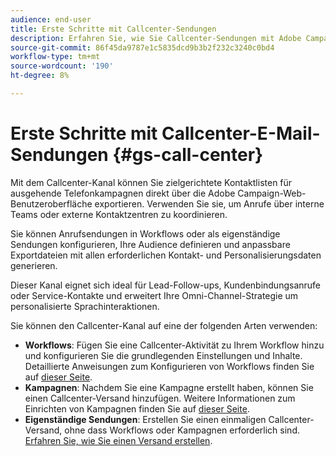 ```yaml
---
audience: end-user
title: Erste Schritte mit Callcenter-Sendungen
description: Erfahren Sie, wie Sie Callcenter-Sendungen mit Adobe Campaign Web erstellen und senden
source-git-commit: 86f45da9787e1c5835dcd9b3b2f232c3240c0bd4
workflow-type: tm+mt
source-wordcount: '190'
ht-degree: 8%

---
```



# Erste Schritte mit Callcenter-E-Mail-Sendungen {#gs-call-center}

Mit dem Callcenter-Kanal können Sie zielgerichtete Kontaktlisten für ausgehende Telefonkampagnen direkt über die Adobe Campaign-Web-Benutzeroberfläche exportieren. Verwenden Sie sie, um Anrufe über interne Teams oder externe Kontaktzentren zu koordinieren.

Sie können Anrufsendungen in Workflows oder als eigenständige Sendungen konfigurieren, Ihre Audience definieren und anpassbare Exportdateien mit allen erforderlichen Kontakt- und Personalisierungsdaten generieren.

Dieser Kanal eignet sich ideal für Lead-Follow-ups, Kundenbindungsanrufe oder Service-Kontakte und erweitert Ihre Omni-Channel-Strategie um personalisierte Sprachinteraktionen.

Sie können den Callcenter-Kanal auf eine der folgenden Arten verwenden:

* **Workflows**: Fügen Sie eine Callcenter-Aktivität zu Ihrem Workflow hinzu und konfigurieren Sie die grundlegenden Einstellungen und Inhalte. Detaillierte Anweisungen zum Konfigurieren von Workflows finden Sie auf [dieser Seite](../workflows/gs-workflow-creation.md).
* **Kampagnen**: Nachdem Sie eine Kampagne erstellt haben, können Sie einen Callcenter-Versand hinzufügen. Weitere Informationen zum Einrichten von Kampagnen finden Sie auf [dieser Seite](../campaigns/gs-campaigns.md).
* **Eigenständige Sendungen**: Erstellen Sie einen einmaligen Callcenter-Versand, ohne dass Workflows oder Kampagnen erforderlich sind. [Erfahren Sie, wie Sie einen Versand erstellen](../msg/gs-deliveries.md).

<!--
<table style="table-layout:fixed"><tr style="border: 0;">
<td>
<a href="create-push.md">
<img alt="Create a push delivery" src="assets/do-not-localize/push_create.jpeg">
</a>
<div><a href="create-push.md"><strong>Create a push delivery</strong>
</div>
<p>
</td>
<td>
<a href="content-push.md">
<img alt="Design a push delivery" src="assets/do-not-localize/push_design.jpeg">
</a>
<div>
<a href="content-push.md"><strong>Design a push delivery<strong></strong></a>
</div>
<p></td>
<td>
<a href="send-push.md">
<img alt="Send a push delivery" src="assets/do-not-localize/push_send.jpeg">
</a>
<div>
<a href="send-push.md"><strong>Send a push delivery</strong></a>
</div>
<p>
</td>
<td>
<a href="send-push.md">
<img alt="Push delivery report" src="assets/do-not-localize/push_report.jpeg">
</a>
<div>
<a href="send-push.md"><strong>Push delivery report</strong></a>
</div>
<p>
</td>
</tr></table>
-->
